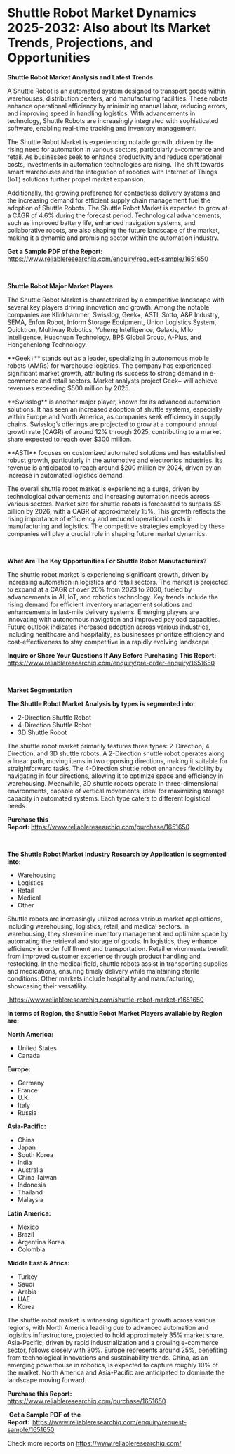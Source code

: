 <p><h1>Shuttle Robot Market Dynamics 2025-2032: Also about Its Market Trends, Projections, and Opportunities</h1></p><p><strong>Shuttle Robot Market Analysis and Latest Trends</strong></p>
<p><p>A Shuttle Robot is an automated system designed to transport goods within warehouses, distribution centers, and manufacturing facilities. These robots enhance operational efficiency by minimizing manual labor, reducing errors, and improving speed in handling logistics. With advancements in technology, Shuttle Robots are increasingly integrated with sophisticated software, enabling real-time tracking and inventory management.</p><p>The Shuttle Robot Market is experiencing notable growth, driven by the rising need for automation in various sectors, particularly e-commerce and retail. As businesses seek to enhance productivity and reduce operational costs, investments in automation technologies are rising. The shift towards smart warehouses and the integration of robotics with Internet of Things (IoT) solutions further propel market expansion.</p><p>Additionally, the growing preference for contactless delivery systems and the increasing demand for efficient supply chain management fuel the adoption of Shuttle Robots. The Shuttle Robot Market is expected to grow at a CAGR of 4.6% during the forecast period. Technological advancements, such as improved battery life, enhanced navigation systems, and collaborative robots, are also shaping the future landscape of the market, making it a dynamic and promising sector within the automation industry.</p></p>
<p><strong>Get a Sample PDF of the Report:&nbsp;</strong> <a href="https://www.reliableresearchiq.com/enquiry/request-sample/1651650?utm_campaign=3099&utm_medium=2&utm_source=Github&utm_content=ia&utm_term=08042025&utm_id=shuttle-robot">https://www.reliableresearchiq.com/enquiry/request-sample/1651650</a></p>
<p>&nbsp;</p>
<p><strong>Shuttle Robot Major Market Players</strong></p>
<p><p>The Shuttle Robot Market is characterized by a competitive landscape with several key players driving innovation and growth. Among the notable companies are Klinkhammer, Swisslog, Geek+, ASTI, Sotto, A&P Industry, SEMA, Enfon Robot, Inform Storage Equipment, Union Logistics System, Quicktron, Multiway Robotics, Yuheng Intelligence, Galaxis, Milo Intelligence, Huachuan Technology, BPS Global Group, A-Plus, and Hongchenlong Technology.</p><p>**Geek+** stands out as a leader, specializing in autonomous mobile robots (AMRs) for warehouse logistics. The company has experienced significant market growth, attributing its success to strong demand in e-commerce and retail sectors. Market analysts project Geek+ will achieve revenues exceeding $500 million by 2025.</p><p>**Swisslog** is another major player, known for its advanced automation solutions. It has seen an increased adoption of shuttle systems, especially within Europe and North America, as companies seek efficiency in supply chains. Swisslog’s offerings are projected to grow at a compound annual growth rate (CAGR) of around 12% through 2025, contributing to a market share expected to reach over $300 million.</p><p>**ASTI** focuses on customized automated solutions and has established robust growth, particularly in the automotive and electronics industries. Its revenue is anticipated to reach around $200 million by 2024, driven by an increase in automated logistics demand.</p><p>The overall shuttle robot market is experiencing a surge, driven by technological advancements and increasing automation needs across various sectors. Market size for shuttle robots is forecasted to surpass $5 billion by 2026, with a CAGR of approximately 15%. This growth reflects the rising importance of efficiency and reduced operational costs in manufacturing and logistics. The competitive strategies employed by these companies will play a crucial role in shaping future market dynamics.</p></p>
<p>&nbsp;</p>
<p><strong>What Are The Key Opportunities For Shuttle Robot Manufacturers?</strong></p>
<p><p>The shuttle robot market is experiencing significant growth, driven by increasing automation in logistics and retail sectors. The market is projected to expand at a CAGR of over 20% from 2023 to 2030, fueled by advancements in AI, IoT, and robotics technology. Key trends include the rising demand for efficient inventory management solutions and enhancements in last-mile delivery systems. Emerging players are innovating with autonomous navigation and improved payload capacities. Future outlook indicates increased adoption across various industries, including healthcare and hospitality, as businesses prioritize efficiency and cost-effectiveness to stay competitive in a rapidly evolving landscape.</p></p>
<p><strong>Inquire or Share Your Questions If Any Before Purchasing This Report:</strong> <a href="https://www.reliableresearchiq.com/enquiry/pre-order-enquiry/1651650?utm_campaign=3099&utm_medium=2&utm_source=Github&utm_content=ia&utm_term=08042025&utm_id=shuttle-robot">https://www.reliableresearchiq.com/enquiry/pre-order-enquiry/1651650</a></p>
<p>&nbsp;</p>
<p><strong>Market Segmentation</strong></p>
<p><strong>The Shuttle Robot Market Analysis by types is segmented into:</strong></p>
<p><ul><li>2-Direction Shuttle Robot</li><li>4-Direction Shuttle Robot</li><li>3D Shuttle Robot</li></ul></p>
<p><p>The shuttle robot market primarily features three types: 2-Direction, 4-Direction, and 3D shuttle robots. A 2-Direction shuttle robot operates along a linear path, moving items in two opposing directions, making it suitable for straightforward tasks. The 4-Direction shuttle robot enhances flexibility by navigating in four directions, allowing it to optimize space and efficiency in warehousing. Meanwhile, 3D shuttle robots operate in three-dimensional environments, capable of vertical movements, ideal for maximizing storage capacity in automated systems. Each type caters to different logistical needs.</p></p>
<p><strong>Purchase this Report:&nbsp;</strong><a href="https://www.reliableresearchiq.com/purchase/1651650?utm_campaign=3099&utm_medium=2&utm_source=Github&utm_content=ia&utm_term=08042025&utm_id=shuttle-robot">https://www.reliableresearchiq.com/purchase/1651650</a></p>
<p>&nbsp;</p>
<p><strong>The Shuttle Robot Market Industry Research by Application is segmented into:</strong></p>
<p><ul><li>Warehousing</li><li>Logistics</li><li>Retail</li><li>Medical</li><li>Other</li></ul></p>
<p><p>Shuttle robots are increasingly utilized across various market applications, including warehousing, logistics, retail, and medical sectors. In warehousing, they streamline inventory management and optimize space by automating the retrieval and storage of goods. In logistics, they enhance efficiency in order fulfillment and transportation. Retail environments benefit from improved customer experience through product handling and restocking. In the medical field, shuttle robots assist in transporting supplies and medications, ensuring timely delivery while maintaining sterile conditions. Other markets include hospitality and manufacturing, showcasing their versatility.</p></p>
<p><a href="https://www.reliableresearchiq.com/shuttle-robot-market-r1651650?utm_campaign=3099&utm_medium=2&utm_source=Github&utm_content=ia&utm_term=08042025&utm_id=shuttle-robot">&nbsp;https://www.reliableresearchiq.com/shuttle-robot-market-r1651650</a></p>
<p><strong>In terms of Region, the Shuttle Robot Market Players available by Region are:</strong></p>
<p>
    <p> <strong> North America: </strong>
        <ul>
            <li>United States</li>
            <li>Canada</li>
        </ul>
        </p> 
    <p> <strong> Europe: </strong>
        <ul>
            <li>Germany</li>
            <li>France</li>
            <li>U.K.</li>
            <li>Italy</li>
            <li>Russia</li>
        </ul>
        </p> 
    <p> <strong> Asia-Pacific: </strong>
        <ul>
            <li>China</li>
            <li>Japan</li>
            <li>South Korea</li>
            <li>India</li>
            <li>Australia</li>
            <li>China Taiwan</li>
            <li>Indonesia</li>
            <li>Thailand</li>
            <li>Malaysia</li>
        </ul>
        </p> 
    <p> <strong> Latin America: </strong>
        <ul>
            <li>Mexico</li>
            <li>Brazil</li>
            <li>Argentina Korea</li>
            <li>Colombia</li>
        </ul>
        </p> 
    <p> <strong> Middle East & Africa: </strong>
        <ul>
            <li>Turkey</li>
            <li>Saudi</li>
            <li>Arabia</li>
            <li>UAE</li>
            <li>Korea</li>
        </ul>
    </p>
    </p>
<p><p>The shuttle robot market is witnessing significant growth across various regions, with North America leading due to advanced automation and logistics infrastructure, projected to hold approximately 35% market share. Asia-Pacific, driven by rapid industrialization and a growing e-commerce sector, follows closely with 30%. Europe represents around 25%, benefiting from technological innovations and sustainability trends. China, as an emerging powerhouse in robotics, is expected to capture roughly 10% of the market. North America and Asia-Pacific are anticipated to dominate the landscape moving forward.</p></p>
<p><strong>Purchase this Report: </strong><a href="https://www.reliableresearchiq.com/purchase/1651650?utm_campaign=3099&utm_medium=2&utm_source=Github&utm_content=ia&utm_term=08042025&utm_id=shuttle-robot">https://www.reliableresearchiq.com/purchase/1651650</a></p>
<p>&nbsp;<strong>Get a Sample PDF of the Report:&nbsp;&nbsp;</strong><a href="https://www.reliableresearchiq.com/enquiry/request-sample/1651650?utm_campaign=3099&utm_medium=2&utm_source=Github&utm_content=ia&utm_term=08042025&utm_id=shuttle-robot">https://www.reliableresearchiq.com/enquiry/request-sample/1651650</a></p>
<p><strong></strong></p>
<p>Check more reports on <a href="https://www.reliableresearchiq.com/?utm_campaign=3099&utm_medium=2&utm_source=Github&utm_content=ia&utm_term=08042025&utm_id=shuttle-robot">https://www.reliableresearchiq.com/</a></p>